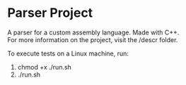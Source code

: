 # Parser Project
A parser for a custom assembly language. Made with C++.  
For more information on the project, visit the /descr folder.  

To execute tests on a Linux machine, run:
1) chmod +x ./run.sh
2) ./run.sh
